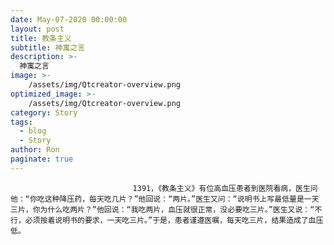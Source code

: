 ```yaml
---
date: May-07-2020 00:00:00
layout: post
title: 教条主义
subtitle: 神寓之言
description: >-
  神寓之言
image: >-
    /assets/img/Qtcreator-overview.png
optimized_image: >-
    /assets/img/Qtcreator-overview.png
category: Story
tags:
  - blog
  - Story
author: Ron
paginate: true
---
```


							　　1391，《教条主义》有位高血压患者到医院看病，医生问他：“你吃这种降压药，每天吃几片？”他回说：“两片。”医生又问：“说明书上写最低量是一天三片，你为什么吃两片？”他回说：“我吃两片，血压就很正常，没必要吃三片。”医生又说：“不行，必须按着说明书的要求，一天吃三片。”于是，患者谨遵医嘱，每天吃三片，结果造成了血压低。
							
							
						
